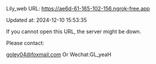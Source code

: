 Lily_web URL: https://ae6d-61-165-102-156.ngrok-free.app

Updated at: 2024-12-10 15:53:35

If you cannot open this URL, the server might be down.

Please contact: 

goley04@foxmail.com Or Wechat:GL_yeaH